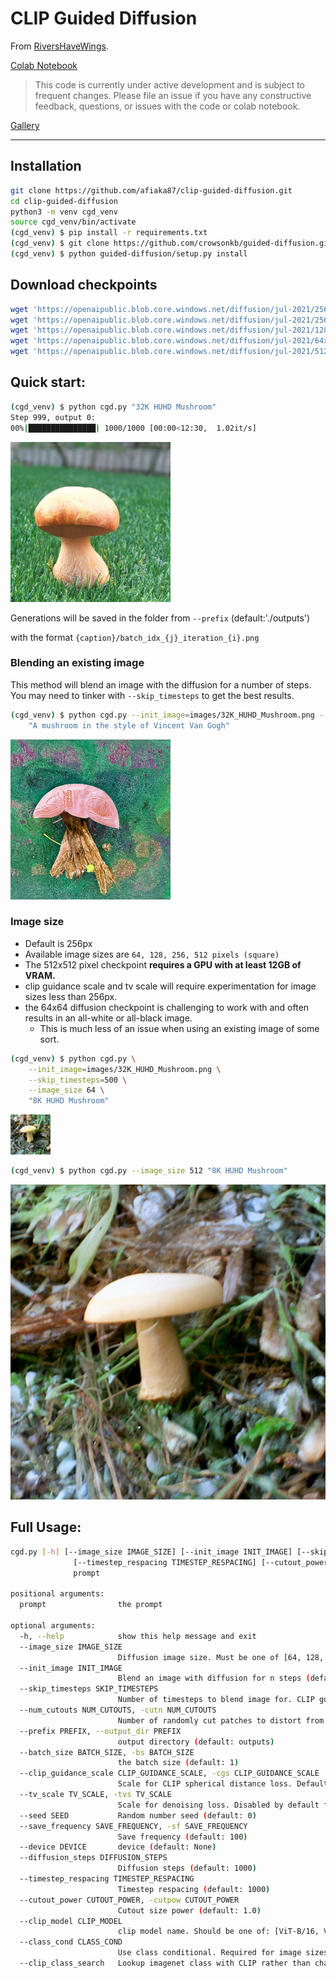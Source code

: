 # CLIP Guided Diffusion

From [RiversHaveWings](https://twitter.com/RiversHaveWings).

<a href="https://github.com/afiaka87/clip-guided-diffusion/blob/main/cgd_clip_selected_class.ipynb">Colab Notebook</a>

> This code is currently under active development and is subject to frequent changes. Please file an issue if you have any constructive feedback, questions, or issues with the code or colab notebook.

[Gallery](/images/README.md)

---

## Installation
```sh
git clone https://github.com/afiaka87/clip-guided-diffusion.git
cd clip-guided-diffusion
python3 -m venv cgd_venv
source cgd_venv/bin/activate
(cgd_venv) $ pip install -r requirements.txt
(cgd_venv) $ git clone https://github.com/crowsonkb/guided-diffusion.git
(cgd_venv) $ python guided-diffusion/setup.py install


```

## Download checkpoints
```sh
wget 'https://openaipublic.blob.core.windows.net/diffusion/jul-2021/256x256_diffusion_uncond.pt' -O 'checkpoints/256x256_diffusion_uncond.pt'
wget 'https://openaipublic.blob.core.windows.net/diffusion/jul-2021/256x256_diffusion.pt' -O 'checkpoints/256x256_diffusion.pt'
wget 'https://openaipublic.blob.core.windows.net/diffusion/jul-2021/128x128_diffusion.pt' -O 'checkpoints/128x128_diffusion.pt'
wget 'https://openaipublic.blob.core.windows.net/diffusion/jul-2021/64x64_diffusion.pt' -O 'checkpoints/64x64_diffusion.pt'
wget 'https://openaipublic.blob.core.windows.net/diffusion/jul-2021/512x512_diffusion.pt' -O 'checkpoints/512x512_diffusion.pt'
```


## Quick start:

```sh
(cgd_venv) $ python cgd.py "32K HUHD Mushroom"
Step 999, output 0:
00%|███████████████| 1000/1000 [00:00<12:30,  1.02it/s]
```
![](/images/32K_HUHD_Mushroom.png?raw=true)

Generations will be saved in the folder from `--prefix` (default:'./outputs')

with the format `{caption}/batch_idx_{j}_iteration_{i}.png`


### Blending an existing image

This method will blend an image with the diffusion for a number of steps. 
You may need to tinker with `--skip_timesteps` to get the best results.
```sh
(cgd_venv) $ python cgd.py --init_image=images/32K_HUHD_Mushroom.png --skip_timesteps=500 \
    "A mushroom in the style of Vincent Van Gogh"
```
![](images/a_mushroom_in_the_style_of_vangogh.png?raw=true)

### Image size
- Default is 256px
- Available image sizes are `64, 128, 256, 512 pixels (square)`
- The 512x512 pixel checkpoint **requires a GPU with at least 12GB of VRAM.**
- clip guidance scale and tv scale will require experimentation for image sizes less than 256px.
- the 64x64 diffusion checkpoint is challenging to work with and often results in an all-white or all-black image.
  - This is much less of an issue when using an existing image of some sort.
```sh
(cgd_venv) $ python cgd.py \
    --init_image=images/32K_HUHD_Mushroom.png \
    --skip_timesteps=500 \
    --image_size 64 \
    "8K HUHD Mushroom"
```
![](images/32K_HUHD_Mushroom_64.png?raw=true)

```sh
(cgd_venv) $ python cgd.py --image_size 512 "8K HUHD Mushroom"
```
![](images/32K_HUHD_Mushroom_512.png?raw=true)

## Full Usage:
```sh
cgd.py [-h] [--image_size IMAGE_SIZE] [--init_image INIT_IMAGE] [--skip_timesteps SKIP_TIMESTEPS] [--num_cutouts NUM_CUTOUTS] [--prefix PREFIX] [--batch_size BATCH_SIZE] [--clip_guidance_scale CLIP_GUIDANCE_SCALE] [--tv_scale TV_SCALE] [--seed SEED] [--save_frequency SAVE_FREQUENCY] [--device DEVICE] [--diffusion_steps DIFFUSION_STEPS]
              [--timestep_respacing TIMESTEP_RESPACING] [--cutout_power CUTOUT_POWER] [--clip_model CLIP_MODEL] [--class_cond CLASS_COND] [--clip_class_search]
              prompt

positional arguments:
  prompt                the prompt

optional arguments:
  -h, --help            show this help message and exit
  --image_size IMAGE_SIZE
                        Diffusion image size. Must be one of [64, 128, 256, 512]. (default: 256)
  --init_image INIT_IMAGE
                        Blend an image with diffusion for n steps (default: None)
  --skip_timesteps SKIP_TIMESTEPS
                        Number of timesteps to blend image for. CLIP guidance occurs after this. (default: 0)
  --num_cutouts NUM_CUTOUTS, -cutn NUM_CUTOUTS
                        Number of randomly cut patches to distort from diffusion. (default: 8)
  --prefix PREFIX, --output_dir PREFIX
                        output directory (default: outputs)
  --batch_size BATCH_SIZE, -bs BATCH_SIZE
                        the batch size (default: 1)
  --clip_guidance_scale CLIP_GUIDANCE_SCALE, -cgs CLIP_GUIDANCE_SCALE
                        Scale for CLIP spherical distance loss. Default value varies depending on image size. (default: 1000)
  --tv_scale TV_SCALE, -tvs TV_SCALE
                        Scale for denoising loss. Disabled by default for 64 and 128 (default: 100)
  --seed SEED           Random number seed (default: 0)
  --save_frequency SAVE_FREQUENCY, -sf SAVE_FREQUENCY
                        Save frequency (default: 100)
  --device DEVICE       device (default: None)
  --diffusion_steps DIFFUSION_STEPS
                        Diffusion steps (default: 1000)
  --timestep_respacing TIMESTEP_RESPACING
                        Timestep respacing (default: 1000)
  --cutout_power CUTOUT_POWER, -cutpow CUTOUT_POWER
                        Cutout size power (default: 1.0)
  --clip_model CLIP_MODEL
                        clip model name. Should be one of: [ViT-B/16, ViT-B/32, RN50, RN101, RN50x4, RN50x16] (default: ViT-B/16)
  --class_cond CLASS_COND
                        Use class conditional. Required for image sizes other than 256 (default: True)
  --clip_class_search   Lookup imagenet class with CLIP rather than changing them throughout run. Use `--clip_class_search` on its own to enable. (default: False)
```